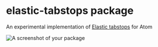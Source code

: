 # elastic-tabstops package

An experimental implementation of [Elastic tabstops](http://nickgravgaard.com/elastic-tabstops/) for Atom

![A screenshot of your package](https://f.cloud.github.com/assets/69169/2290250/c35d867a-a017-11e3-86be-cd7c5bf3ff9b.gif)
